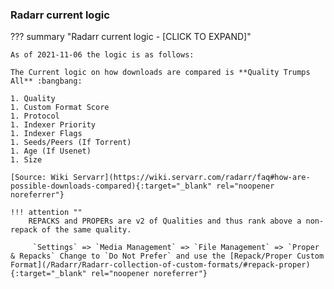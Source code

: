 ### Radarr current logic

??? summary "Radarr current logic - [CLICK TO EXPAND]"

    As of 2021-11-06 the logic is as follows:

    The Current logic on how downloads are compared is **Quality Trumps All** :bangbang:

    1. Quality
    1. Custom Format Score
    1. Protocol
    1. Indexer Priority
    1. Indexer Flags
    1. Seeds/Peers (If Torrent)
    1. Age (If Usenet)
    1. Size

    [Source: Wiki Servarr](https://wiki.servarr.com/radarr/faq#how-are-possible-downloads-compared){:target="_blank" rel="noopener noreferrer"}

    !!! attention ""
        REPACKS and PROPERs are v2 of Qualities and thus rank above a non-repack of the same quality.

         `Settings` => `Media Management` => `File Management` => `Proper & Repacks` Change to `Do Not Prefer` and use the [Repack/Proper Custom Format](/Radarr/Radarr-collection-of-custom-formats/#repack-proper){:target="_blank" rel="noopener noreferrer"}
